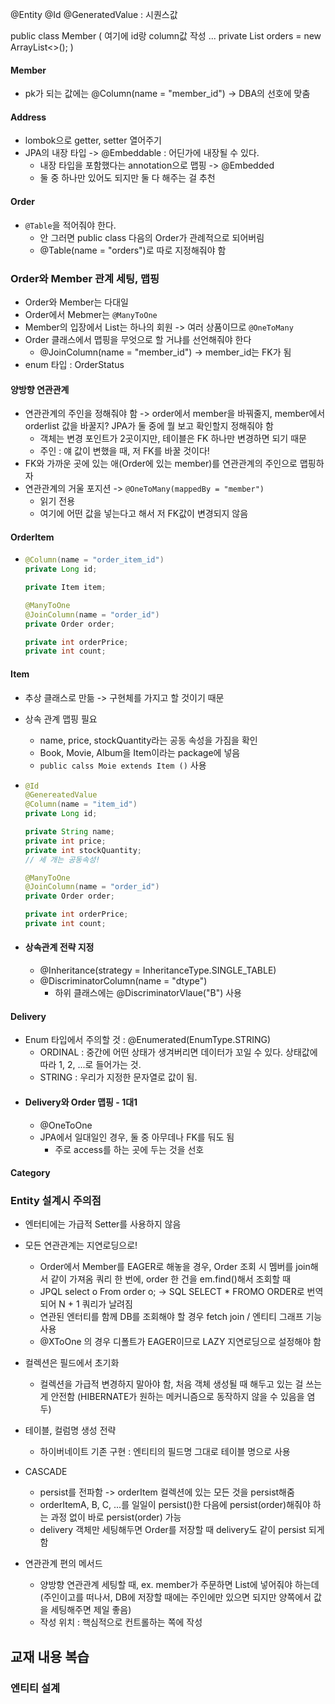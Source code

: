 @Entity
@Id @GeneratedValue : 시퀀스값

public class Member (
여기에 id랑 column값 작성
...
private List<Order> orders = new ArrayList<>();
)

#### Member

- pk가 되는 값에는 @Column(name = "member_id") -> DBA의 선호에 맞춤

#### Address

- lombok으로 getter, setter 열어주기
- JPA의 내장 타입 -> @Embeddable : 어딘가에 내장될 수 있다.
  - 내장 타입을 포함했다는 annotation으로 맵핑 -> @Embedded
  - 둘 중 하나만 있어도 되지만 둘 다 해주는 걸 추천

#### Order

- `@Table`을 적어줘야 한다.
  - 안 그러면 public class 다음의 Order가 관례적으로 되어버림
  - @Table(name = "orders")로 따로 지정해줘야 함

### Order와 Member 관계 세팅, 맵핑

- Order와 Member는 다대일
- Order에서 Mebmer는 `@ManyToOne`
- Member의 입장에서 List<Order>는 하나의 회원 -> 여러 상품이므로 `@OneToMany`
- Order 클래스에서 맵핑을 무엇으로 할 거냐를 선언해줘야 한다
  - @JoinColumn(name = "member_id") -> member_id는 FK가 됨
- enum 타입 : OrderStatus

#### 양방향 연관관계

- 연관관계의 주인을 정해줘야 함 -> order에서 member을 바꿔줄지, member에서 orderlist 값을 바꿀지? JPA가 둘 중에 뭘 보고 확인할지 정해줘야 함
  - 객체는 변경 포인트가 2곳이지만, 테이블은 FK 하나만 변경하면 되기 때문
  - 주인 : 얘 값이 변했을 때, 저 FK를 바꿀 것이다!
- FK와 가까운 곳에 있는 애(Order에 있는 member)를 연관관계의 주인으로 맵핑하자
- 연관관계의 거울 포지션 -> `@OneToMany(mappedBy = "member")`
  - 읽기 전용
  - 여기에 어떤 값을 넣는다고 해서 저 FK값이 변경되지 않음

#### OrderItem

- ```java
  @Column(name = "order_item_id")
  private Long id;

  private Item item;

  @ManyToOne
  @JoinColumn(name = "order_id")
  private Order order;

  private int orderPrice;
  private int count;
  ```

#### Item

- 추상 클래스로 만듦 -> 구현체를 가지고 할 것이기 때문
- 상속 관계 맵핑 필요
  - name, price, stockQuantity라는 공동 속성을 가짐을 확인
  - Book, Movie, Album을 Item이라는 package에 넣음
  - `public calss Moie extends Item ()` 사용
- ```java
  @Id
  @GenereatedValue
  @Column(name = "item_id")
  private Long id;

  private String name;
  private int price;
  private int stockQuantity;
  // 세 개는 공동속성!

  @ManyToOne
  @JoinColumn(name = "order_id")
  private Order order;

  private int orderPrice;
  private int count;
  ```

- #### 상속관계 전략 지정
  - @Inheritance(strategy = InheritanceType.SINGLE_TABLE)
  - @DiscriminatorColumn(name = "dtype")
    - 하위 클래스에는 @DiscriminatorVlaue("B") 사용

#### Delivery

- Enum 타입에서 주의할 것 : @Enumerated(EnumType.STRING)
  - ORDINAL : 중간에 어떤 상태가 생겨버리면 데이터가 꼬일 수 있다. 상태값에 따라 1, 2, ...로 들어가는 것.
  - STRING : 우리가 지정한 문자열로 값이 됨.
- #### Delivery와 Order 맵핑 - 1대1
  - @OneToOne
  - JPA에서 일대일인 경우, 둘 중 아무데나 FK를 둬도 됨
    - 주로 access를 하는 곳에 두는 것을 선호

#### Category

### Entity 설계시 주의점

- 엔터티에는 가급적 Setter를 사용하지 않음
- 모든 연관관계는 지연로딩으로!
  - Order에서 Member를 EAGER로 해놓을 경우, Order 조회 시 멤버를 join해서 같이 가져옴 쿼리 한 번에, order 한 건을 em.find()해서 조회할 때
  - JPQL select o From order o; -> SQL SELECT \* FROMO ORDER로 번역되어 N + 1 쿼리가 날려짐
  - 연관된 엔터티를 함께 DB를 조회해야 할 경우 fetch join / 엔티티 그래프 기능 사용
  - @XToOne 의 경우 디폴트가 EAGER이므로 LAZY 지연로딩으로 설정해야 함
- 컬렉션은 필드에서 초기화
  - 컬렉션을 가급적 변경하지 말아야 함, 처음 객체 생성될 때 해두고 있는 걸 쓰는 게 안전함 (HIBERNATE가 원하는 메커니즘으로 동작하지 않을 수 있음을 염두)
- 테이블, 컬럼명 생성 전략
  - 하이버네이트 기존 구현 : 엔티티의 필드명 그대로 테이블 명으로 사용
- CASCADE

  - persist를 전파함 -> orderItem 컬렉션에 있는 모든 것을 persist해줌
  - orderItemA, B, C, ...를 일일이 persist()한 다음에 persist(order)해줘야 하는 과정 없이 바로 persist(order) 가능
  - delivery 객체만 세팅해두면 Order를 저장할 때 delivery도 같이 persist 되게 함

- 연관관계 편의 메서드
  - 양방향 연관관계 세팅할 때, ex. member가 주문하면 List<Order>에 넣어줘야 하는데(주인이고를 떠나서, DB에 저장할 때에는 주인에만 있으면 되지만 양쪽에서 값을 세팅해주면 제일 좋음)
  - 작성 위치 : 핵심적으로 컨트롤하는 쪽에 작성

## 교재 내용 복습

### 엔티티 설계
